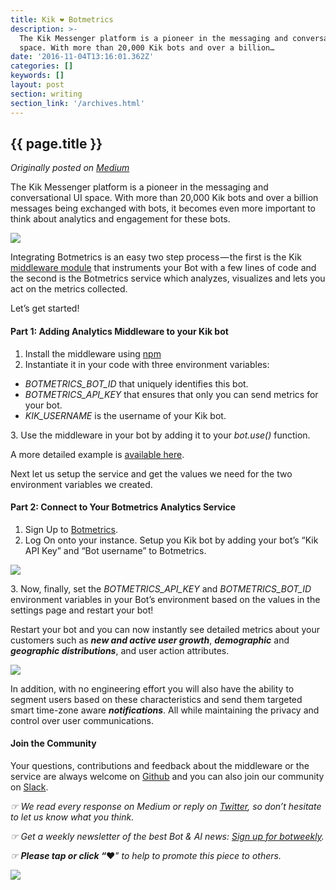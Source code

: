 ```yaml
---
title: Kik ❤️ Botmetrics
description: >-
  The Kik Messenger platform is a pioneer in the messaging and conversational UI
  space. With more than 20,000 Kik bots and over a billion…
date: '2016-11-04T13:16:01.362Z'
categories: []
keywords: []
layout: post
section: writing
section_link: '/archives.html'
---
```


## {{ page.title }}

*Originally posted on [Medium](https://medium.com/@iamclovin)*

The Kik Messenger platform is a pioneer in the messaging and conversational UI space. With more than 20,000 Kik bots and over a billion messages being exchanged with bots, it becomes even more important to think about analytics and engagement for these bots.

![](https://cdn-images-1.medium.com/max/800/1*Wuf0Z-RA11XYj2MlIsCA5Q.png)

Integrating Botmetrics is an easy two step process — the first is the Kik [middleware module](https://github.com/botmetrics/botmetrics-kik-middleware) that instruments your Bot with a few lines of code and the second is the Botmetrics service which analyzes, visualizes and lets you act on the metrics collected.

Let’s get started!

#### Part 1: Adding Analytics Middleware to your Kik bot

1.  Install the middleware using [npm](https://www.npmjs.com/package/botmetrics-kik-middleware)
2.  Instantiate it in your code with three environment variables:

*   _BOTMETRICS\_BOT\_ID_ that uniquely identifies this bot.
*   _BOTMETRICS\_API\_KEY_ that ensures that only you can send metrics for your bot.
*   _KIK\_USERNAME_ is the username of your Kik bot.

3\. Use the middleware in your bot by adding it to your _bot.use()_ function.

A more detailed example is [available here](https://github.com/botmetrics/botmetrics-botframework-middleware/blob/master/examples/example.js).

Next let us setup the service and get the values we need for the two environment variables we created.

#### Part 2: Connect to Your Botmetrics Analytics Service

1.  Sign Up to [Botmetrics](https://www.getbotmetrics.com/users/sign_up).
2.  Log On onto your instance. Setup you Kik bot by adding your bot’s “Kik API Key” and “Bot username” to Botmetrics.

![](https://cdn-images-1.medium.com/max/800/1*qzLjmkZU2E-kin3StBzqwg.png)

3\. Now, finally, set the _BOTMETRICS\_API\_KEY_ and _BOTMETRICS\_BOT\_ID_ environment variables in your Bot’s environment based on the values in the settings page and restart your bot!

Restart your bot and you can now instantly see detailed metrics about your customers such as **_new and active user growth_**, **_demographic_** and **_geographic distributions_**, and user action attributes.

![](https://cdn-images-1.medium.com/max/800/1*P6uEb0oWQZNkLTkNjNa0jw.png)

In addition, with no engineering effort you will also have the ability to segment users based on these characteristics and send them targeted smart time-zone aware **_notifications_**. All while maintaining the privacy and control over user communications.

#### Join the Community

Your questions, contributions and feedback about the middleware or the service are always welcome on [Github](http://github.com/botmetrics/botmetrics-botframework-middleware) and you can also join our community on [Slack](https://slack.getbotmetrics.com).

_☞ We read every response on Medium or reply on_ [_Twitter_](https://www.twitter.com/getbotmetrics)_, so don’t hesitate to let us know what you think._

_☞ Get a weekly newsletter of the best Bot & AI news:_ [_Sign up for botweekly_](http://www.botweekly.com)_._

_☞_ **_Please tap or click “︎_**❤” _to help to promote this piece to others._

![](https://cdn-images-1.medium.com/max/800/1*kn4xNt5XDklXxzfhOtJI_w.gif)
